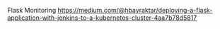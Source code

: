 Flask Monitoring
https://medium.com/@hbayraktar/deploying-a-flask-application-with-jenkins-to-a-kubernetes-cluster-4aa7b78d5817
